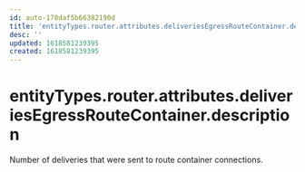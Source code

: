 ```yaml
---
id: auto-178daf5b66382190d
title: 'entityTypes.router.attributes.deliveriesEgressRouteContainer.description'
desc: ''
updated: 1618581239395
created: 1618581239395
---
```

# entityTypes.router.attributes.deliveriesEgressRouteContainer.description

Number of deliveries that were sent to route container connections.